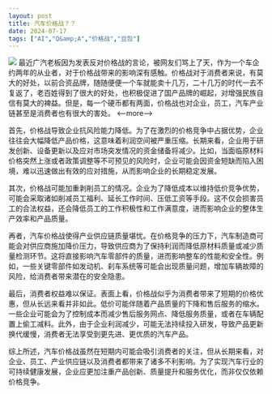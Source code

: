 ```yaml
---
layout: post
title: 汽车价格战？？
date: 2024-07-17
tags: ["AI","Q&amp;A","价格战","豆包"]
---
```


![](45da6912319e4ad4815a7ecdda3cead0.png~tplv-a9rns2rl98-image.png)
最近广汽老板因为发表反对价格战的言论，被网友们骂上了天，作为一个车企约两年的从业者，对于价格战带来的影响深有感触。价格战对于消费者来说，有莫大的好处，以前合资品牌，随随便便一个车就能卖十几万，二十几万的时代一去不复返了，老百姓得到了很大的好处，也积极促进了国产品牌的崛起，对增强民族自信有莫大的裨益。但是，每一个硬币都有两面，价格战也对企业，员工，汽车产业链甚至是消费者也有很大的害处。
<--more-->

首先，价格战导致企业抗风险能力降低。为了在激烈的价格竞争中占据优势，企业往往会大幅降低产品价格，这意味着利润空间被严重压缩。长期来看，企业用于研发创新、设备更新以及应对市场突发情况的资金储备将减少。比如，当面临原材料价格突然上涨或者政策调整等不可预见的风险时，企业可能会因资金短缺而陷入困境，难以迅速做出有效的应对措施，从而影响企业的长期稳定发展。

其次，价格战可能加重剥削员工的情况。企业为了降低成本以维持低价竞争优势，可能会采取诸如削减员工福利、延长工作时间、压低工资等手段。这不仅会损害员工的合法权益，还会降低员工的工作积极性和工作满意度，进而影响企业的整体生产效率和产品质量。

再者，汽车价格战使得产业供应链质量堪忧。在价格竞争的压力下，汽车制造商可能会对供应商施加降价压力，导致供应商为了保持利润而降低原材料质量或减少质量检测环节。这将直接影响汽车零部件的质量，进而影响整车的性能和安全性。例如，一些关键零部件如发动机、刹车系统等可能会出现质量问题，增加车辆故障的风险，给消费者带来潜在的安全隐患。

最后，消费者权益难以保证。表面上看，价格战似乎为消费者带来了短期的价格优惠，但从长远来看并非如此。低价可能伴随着产品质量的下降和售后服务的缩水。一些企业可能会为了控制成本而减少售后服务网点、降低服务质量，或者在车辆配置上偷工减料。此外，由于企业利润减少，可能无法持续投入研发，导致产品更新换代缓慢，消费者无法享受到更先进、更优质的汽车产品。

综上所述，汽车价格战虽然在短期内可能会吸引消费者的关注，但从长期来看，对企业、员工、产业供应链以及消费者都带来了诸多不利影响。为了实现汽车行业的可持续健康发展，企业应更加注重产品创新、质量提升和服务优化，而非仅仅依赖价格竞争。